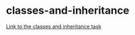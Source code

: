 # classes-and-inheritance

[Link to the classes and inheritance task](https://github.com/rolling-scopes-school/js-fe-course-en/blob/main/tasks/classes-inheritance/classes-inheritance.md)
